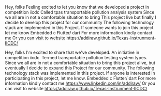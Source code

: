 Hey, folks
Feeling excited to let you know that we developed
a project in competition iicdc
Called tpas transportable pollution analysis system
Since we all are in not a comfortable situation to bring
This project live but finally I decide to develop this 
project for our community
The following technology stack are implemented in this 
Project. If someone wants to join this project let me know
Embedded c
Flutter/ dart 
For more information kindly contact me 
Or you can visit to website https://addiraw.github.io/Texas-Instrunment-IICDC/


Hey, folks
I'm excited to share that we've developed.
An initiative in competition iicdc.
Termed transportable pollution testing system types.
Since we all are in not a comfortable situation to bring this project alive, but eventually I decide to expand this Project for our community.
The following technology stack was implemented in this project. If anyone is interested in participating in this project, let me know.
Embedded c
Flutter/ dart 
For more information kindly contact me https://www.linkedin.com/in/addiraw/
Or you can visit to website https://addiraw.github.io/Texas-Instrunment-IICDC/
